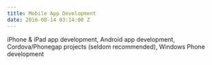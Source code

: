 ```yaml
---
title: Mobile App Development
date: 2016-08-14 03:14:00 Z
---
```


iPhone &amp; iPad app development, Android app development, Cordova/Phonegap projects (seldom recommended), Windows Phone development